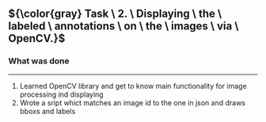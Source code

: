 ## ${\color{gray} Task \ 2. \ Displaying \ the \ labeled \ annotations \ on \ the \ images \ via \ OpenCV.}$ 

### What was done
___________

1. Learned OpenCV library and get to know main functionality for image processing ind displaying
2. Wrote a sript whict matches an image id to the one in json and draws bboxs and labels 
